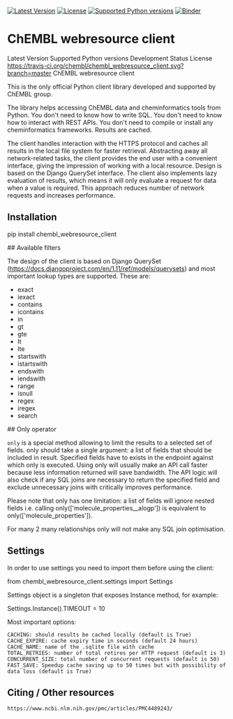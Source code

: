 [![Latest Version](https://img.shields.io/pypi/v/chembl_webresource_client.svg)](https://pypi.python.org/pypi/chembl_webresource_client/)
[![License](https://img.shields.io/pypi/l/chembl_webresource_client.svg)](https://pypi.python.org/pypi/chembl_webresource_client/)
[![Supported Python versions](https://img.shields.io/pypi/pyversions/chembl_webresource_client.svg)](https://pypi.python.org/pypi/chembl_webresource_client/)
[![Binder](http://mybinder.org/badge.svg)](http://beta.mybinder.org/v2/gh/chembl/chembl_webresource_client/master?filepath=demo_wrc.ipynb)


# ChEMBL webresource client

Latest Version Supported Python versions Development Status License https://travis-ci.org/chembl/chembl_webresource_client.svg?branch=master
ChEMBL webresource client

This is the only official Python client library developed and supported by ChEMBL group.

The library helps accessing ChEMBL data and cheminformatics tools from Python. You don't need to know how to write SQL. You don't need to know how to interact with REST APIs. You don't need to compile or install any cheminformatics frameworks. Results are cached.

The client handles interaction with the HTTPS protocol and caches all results in the local file system for faster retrieval. Abstracting away all network-related tasks, the client provides the end user with a convenient interface, giving the impression of working with a local resource. Design is based on the Django QuerySet interface. The client also implements lazy evaluation of results, which means it will only evaluate a request for data when a value is required. This approach reduces number of network requests and increases performance.

## Installation

pip install chembl_webresource_client


## Available filters

The design of the client is based on Django QuerySet (https://docs.djangoproject.com/en/1.11/ref/models/querysets) and most important lookup types are supported. These are:

- exact
- iexact
- contains
- icontains
- in
- gt
- gte
- lt
- lte
- startswith
- istartswith
- endswith
- iendswith
- range
- isnull
- regex
- iregex
- search

## Only operator

`only` is a special method allowing to limit the results to a selected set of fields. only should take a single argument: a list of fields that should be included in result. Specified fields have to exists in the endpoint against which only is executed. Using only will usually make an API call faster because less information returned will save bandwidth. The API logic will also check if any SQL joins are necessary to return the specified field and exclude unnecessary joins with critically improves performance.

Please note that only has one limitation: a list of fields will ignore nested fields i.e. calling only(['molecule_properties__alogp']) is equivalent to only(['molecule_properties']).

For many 2 many relationships only will not make any SQL join optimisation.


## Settings

In order to use settings you need to import them before using the client:

from chembl_webresource_client.settings import Settings

Settings object is a singleton that exposes Instance method, for example:

Settings.Instance().TIMEOUT = 10

Most important options:

    CACHING: should results be cached locally (default is True)
    CACHE_EXPIRE: cache expiry time in seconds (default 24 hours)
    CACHE_NAME: name of the .sqlite file with cache
    TOTAL_RETRIES: number of total retires per HTTP request (default is 3)
    CONCURRENT_SIZE: total number of concurrent requests (default is 50)
    FAST_SAVE: Speedup cache saving up to 50 times but with possibility of data loss (default is True)


## Citing / Other resources

    https://www.ncbi.nlm.nih.gov/pmc/articles/PMC4489243/
